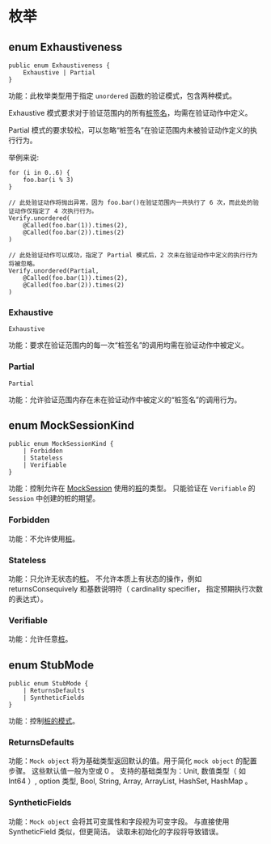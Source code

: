 # 枚举

## enum Exhaustiveness

```cangjie
public enum Exhaustiveness {
    Exhaustive | Partial
}
```

功能：此枚举类型用于指定 `unordered` 函数的验证模式，包含两种模式。

Exhaustive 模式要求对于验证范围内的所有[桩签名](../unittest_mock_samples/mock_framework_basics.md#桩签名)，均需在验证动作中定义。

Partial 模式的要求较松，可以忽略“桩签名”在验证范围内未被验证动作定义的执行行为。

举例来说:

```cangjie
for (i in 0..6) {
    foo.bar(i % 3)
}

// 此处验证动作将抛出异常，因为 foo.bar()在验证范围内一共执行了 6 次，而此处的验证动作仅指定了 4 次执行行为。
Verify.unordered(
    @Called(foo.bar(1)).times(2),
    @Called(foo.bar(2)).times(2)
)

// 此处验证动作可以成功，指定了 Partial 模式后，2 次未在验证动作中定义的执行行为将被忽略。
Verify.unordered(Partial,
    @Called(foo.bar(1)).times(2),
    @Called(foo.bar(2)).times(2)
)
```

### Exhaustive

```cangjie
Exhaustive
```

功能：要求在验证范围内的每一次“桩签名”的调用均需在验证动作中被定义。

### Partial

```cangjie
Partial
```

功能：允许验证范围内存在未在验证动作中被定义的“桩签名”的调用行为。

## enum MockSessionKind

```cangjie
public enum MockSessionKind {
    | Forbidden
    | Stateless
    | Verifiable
}
```

功能：控制允许在 [MockSession](./unittest_mock_package_classes.md#static-func-opensession) 使用的[桩](../unittest_mock_samples/mock_framework_basics.md#配置-api)的类型。
只能验证在 `Verifiable` 的 `Session` 中创建的桩的期望。

### Forbidden

功能：不允许使用[桩](../unittest_mock_samples/mock_framework_basics.md#配置-api)。

### Stateless

功能：只允许无状态的[桩](../unittest_mock_samples/mock_framework_basics.md#配置-api)。
不允许本质上有状态的操作，例如 returnsConsequively 和基数说明符（ cardinality specifier， 指定预期执行次数的表达式）。

### Verifiable

功能：允许任意[桩](../unittest_mock_samples/mock_framework_basics.md#配置-api)。

## enum StubMode

```cangjie
public enum StubMode {
    | ReturnsDefaults
    | SyntheticFields
}
```

功能：控制[桩的模式](../unittest_mock_samples/mock_framework_stubs.md#桩的模式)。

### ReturnsDefaults

功能：`Mock object` 将为基础类型返回默认的值。用于简化 `mock object` 的配置步骤。
这些默认值一般为空或 0 。
支持的基础类型为：Unit, 数值类型（ 如 Int64 ）, option 类型, Bool, String, Array, ArrayList, HashSet, HashMap 。

### SyntheticFields

功能：`Mock object` 会将其可变属性和字段视为可变字段。
与直接使用 SyntheticField 类似，但更简洁。
读取未初始化的字段将导致错误。
